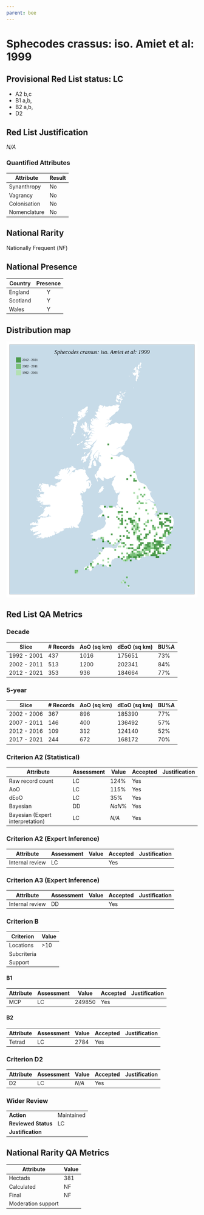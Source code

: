 ```yaml
---
parent: bee
---
```

# Sphecodes crassus: iso. Amiet et al: 1999

## Provisional Red List status: LC
- A2 b,c
- B1 a,b, 
- B2 a,b, 
- D2

## Red List Justification
*N/A*
### Quantified Attributes
|Attribute|Result|
|---|---|
|Synanthropy|No|
|Vagrancy|No|
|Colonisation|No|
|Nomenclature|No|


## National Rarity
Nationally Frequent (*NF*)

## National Presence
|Country|Presence
|---|:-:|
|England|Y|
|Scotland|Y|
|Wales|Y|


## Distribution map
![](../map/366.svg)

## Red List QA Metrics
### Decade
| Slice | # Records | AoO (sq km) | dEoO (sq km) |BU%A |
|---|---|---|---|---|
|1992 - 2001|437|1016|175651|73%|
|2002 - 2011|513|1200|202341|84%|
|2012 - 2021|353|936|184664|77%|
### 5-year
| Slice | # Records | AoO (sq km) | dEoO (sq km) |BU%A |
|---|---|---|---|---|
|2002 - 2006|367|896|185390|77%|
|2007 - 2011|146|400|136492|57%|
|2012 - 2016|109|312|124140|52%|
|2017 - 2021|244|672|168172|70%|
### Criterion A2 (Statistical)
|Attribute|Assessment|Value|Accepted|Justification
|---|---|---|---|---|
|Raw record count|LC|124%|Yes||
|AoO|LC|115%|Yes||
|dEoO|LC|35%|Yes||
|Bayesian|DD|*NaN*%|Yes||
|Bayesian (Expert interpretation)|LC|*N/A*|Yes||
### Criterion A2 (Expert Inference)
|Attribute|Assessment|Value|Accepted|Justification
|---|---|---|---|---|
|Internal review|LC||Yes||
### Criterion A3 (Expert Inference)
|Attribute|Assessment|Value|Accepted|Justification
|---|---|---|---|---|
|Internal review|DD||Yes||
### Criterion B
|Criterion| Value|
|---|---|
|Locations|>10|
|Subcriteria||
|Support||
#### B1
|Attribute|Assessment|Value|Accepted|Justification
|---|---|---|---|---|
|MCP|LC|249850|Yes||
#### B2
|Attribute|Assessment|Value|Accepted|Justification
|---|---|---|---|---|
|Tetrad|LC|2784|Yes||
### Criterion D2
|Attribute|Assessment|Value|Accepted|Justification
|---|---|---|---|---|
|D2|LC|*N/A*|Yes||
### Wider Review
|  |  |
|---|---|
|**Action**|Maintained|
|**Reviewed Status**|LC|
|**Justification**||


## National Rarity QA Metrics
|Attribute|Value|
|---|---|
|Hectads|381|
|Calculated|NF|
|Final|NF|
|Moderation support||



